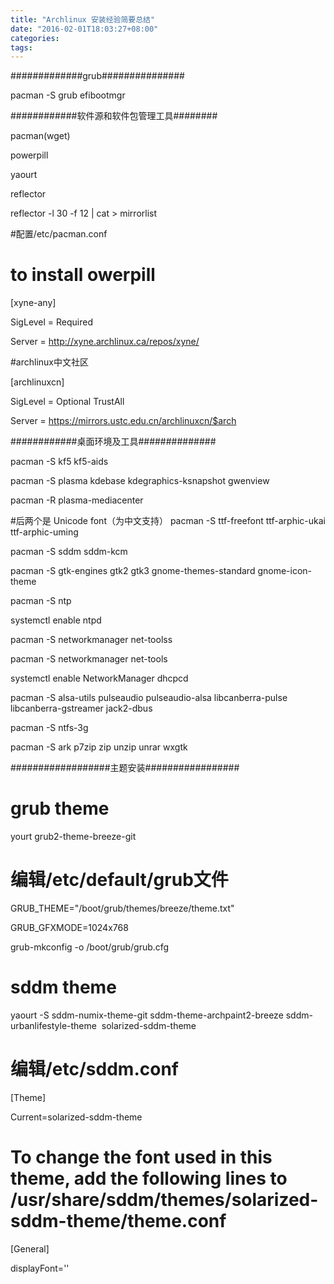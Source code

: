 ```yaml
---
title: "Archlinux 安装经验简要总结"
date: "2016-02-01T18:03:27+08:00"
categories:
tags:
---
```


                                            
#############grub###############


pacman -S grub efibootmgr


############软件源和软件包管理工具########


pacman(wget)

powerpill

yaourt

reflector

reflector -l 30 -f 12 | cat > mirrorlist



#配置/etc/pacman.conf

# to install owerpill

[xyne-any]

SigLevel = Required

Server = http://xyne.archlinux.ca/repos/xyne/



#archlinux中文社区

[archlinuxcn]

SigLevel = Optional TrustAll

Server = https://mirrors.ustc.edu.cn/archlinuxcn/$arch



############桌面环境及工具##############


pacman -S kf5 kf5-aids

pacman -S plasma kdebase kdegraphics-ksnapshot gwenview

pacman -R plasma-mediacenter


#后两个是 Unicode font（为中文支持）
pacman -S ttf-freefont ttf-arphic-ukai ttf-arphic-uming   


pacman -S sddm sddm-kcm

pacman -S gtk-engines gtk2 gtk3 gnome-themes-standard gnome-icon-theme



pacman -S ntp

systemctl enable ntpd

pacman -S networkmanager net-toolss

pacman -S networkmanager net-tools

systemctl enable NetworkManager dhcpcd



pacman -S alsa-utils pulseaudio pulseaudio-alsa libcanberra-pulse libcanberra-gstreamer jack2-dbus

pacman -S ntfs-3g

pacman -S ark p7zip zip unzip unrar wxgtk


##################主题安装#################


# grub theme

yourt grub2-theme-breeze-git



# 编辑/etc/default/grub文件 

GRUB_THEME="/boot/grub/themes/breeze/theme.txt"

GRUB_GFXMODE=1024x768



grub-mkconfig -o /boot/grub/grub.cfg



# sddm theme

yaourt -S sddm-numix-theme-git sddm-theme-archpaint2-breeze sddm-urbanlifestyle-theme  solarized-sddm-theme 



# 编辑/etc/sddm.conf

[Theme]

Current=solarized-sddm-theme


# To change the font used in this theme, add the following lines to /usr/share/sddm/themes/solarized-sddm-theme/theme.conf

[General]

displayFont=''
